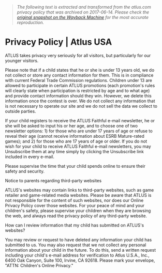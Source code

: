 > *The following text is extracted and transformed from the atlus.com privacy policy that was archived on 2017-06-14. Please check the [original snapshot on the Wayback Machine](https://web.archive.org/web/20170614120814id_/http%3A//atlus.com/privacy-policy) for the most accurate reproduction.*

# Privacy Policy | Atlus USA

ATLUS takes privacy very seriously for all visitors, but particularly for our younger visitors.

Please note that if a child states that he or she is under 13 years old, we do not collect or store any contact information for them. This is in compliance with current Federal Trade Commission regulations. Children under 13 are allowed to participate in certain ATLUS promotions (each promotion's rules will clearly state when participation is restricted by age and to what age) and provide contact information should they win. However, we delete this information once the contest is over. We do not collect any information that is not necessary to operate our site and we do not sell the data we collect to outside parties.

If your child registers to receive the ATLUS Faithful e-mail newsletter, he or she will be asked to input his or her age, and to choose one of two newsletter options: 1) for those who are under 17 years of age or refuse to reveal their age (cannot receive information about ESRB Mature-rated games); and 2) for those who are 17 years of age or older. If you do not wish for your child to receive ATLUS Faithful e-mail newsletters, you may Unsubscribe them at any time simply by clicking the Unsubscribe link included in every e-mail.

Please supervise the time that your child spends online to ensure their safety and security.

Notice to parents regarding third-party websites

ATLUS's websites may contain links to third-party websites, such as game retailer and game-related media websites. Please be aware that ATLUS is not responsible for the content of such websites, nor does our Online Privacy Policy cover those websites. For your peace of mind and your children's safety, please supervise your children when they are browsing the web, and always read the privacy policy of any third-party website.

How can I review information that my child has submitted on ATLUS's websites?

You may review or request to have deleted any information your child has submitted to us. You may also request that we not collect any personal information about your child in the future. To do this, send a written request including your child's e-mail address for verification to Atlus U.S.A., Inc., 6400 Oak Canyon, Suite 100, Irvine, CA 92618. Please mark your envelope, "ATTN: Children's Online Privacy."
